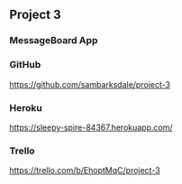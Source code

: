 ## Project 3 ##
### MessageBoard App ###

### GitHub ###
<https://github.com/sambarksdale/project-3>

### Heroku ###
<https://sleepy-spire-84367.herokuapp.com/>

### Trello ###
<https://trello.com/b/EhoptMqC/project-3>